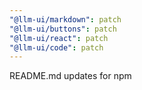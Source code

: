 ```yaml
---
"@llm-ui/markdown": patch
"@llm-ui/buttons": patch
"@llm-ui/react": patch
"@llm-ui/code": patch
---
```


README.md updates for npm
